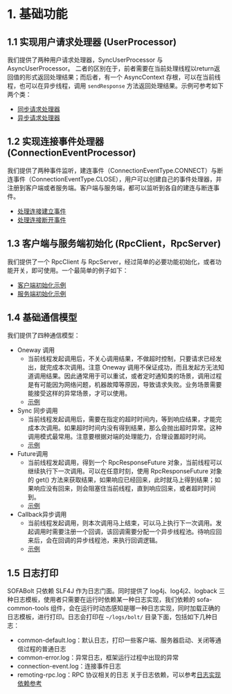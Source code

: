 # 1. 基础功能
## 1.1 实现用户请求处理器 (UserProcessor)
我们提供了两种用户请求处理器，SyncUserProcessor 与 AsyncUserProcessor。
二者的区别在于，前者需要在当前处理线程以return返回值的形式返回处理结果；而后者，有一个 AsyncContext 存根，可以在当前线程，也可以在异步线程，调用 `sendResponse` 方法返回处理结果。示例可参考如下两个类：
   * [同步请求处理器](https://github.com/alipay/sofa-bolt/blob/master/src/test/java/com/alipay/remoting/rpc/common/SimpleServerUserProcessor.java)
   * [异步请求处理器](https://github.com/alipay/sofa-bolt/blob/master/src/test/java/com/alipay/remoting/rpc/common/AsyncServerUserProcessor.java)
## 1.2 实现连接事件处理器 (ConnectionEventProcessor)
我们提供了两种事件监听，建连事件（ConnectionEventType.CONNECT）与断连事件（ConnectionEventType.CLOSE），用户可以创建自己的事件处理器，并注册到客户端或者服务端。客户端与服务端，都可以监听到各自的建连与断连事件。
  * [处理连接建立事件](https://github.com/alipay/sofa-bolt/blob/master/src/test/java/com/alipay/remoting/rpc/common/CONNECTEventProcessor.java)
  * [处理连接断开事件](https://github.com/alipay/sofa-bolt/blob/master/src/test/java/com/alipay/remoting/rpc/common/DISCONNECTEventProcessor.java)
## 1.3 客户端与服务端初始化 (RpcClient，RpcServer)
我们提供了一个 RpcClient 与 RpcServer，经过简单的必要功能初始化，或者功能开关，即可使用。一个最简单的例子如下：
  * [客户端初始化示例](https://github.com/alipay/sofa-bolt/blob/master/src/test/java/com/alipay/remoting/demo/RpcClientDemoByMain.java)
  * [服务端初始化示例](https://github.com/alipay/sofa-bolt/blob/master/src/test/java/com/alipay/remoting/demo/RpcServerDemoByMain.java)
## 1.4 基础通信模型
我们提供了四种通信模型：
   * Oneway 调用
      * 当前线程发起调用后，不关心调用结果，不做超时控制，只要请求已经发出，就完成本次调用。注意 Oneway 调用不保证成功，而且发起方无法知道调用结果。因此通常用于可以重试，或者定时通知类的场景，调用过程是有可能因为网络问题，机器故障等原因，导致请求失败。业务场景需要能接受这样的异常场景，才可以使用。
      * [示例](https://github.com/alipay/sofa-bolt/blob/master/src/test/java/com/alipay/remoting/demo/BasicUsageDemoByJunit.java#L101)
   * Sync 同步调用
      * 当前线程发起调用后，需要在指定的超时时间内，等到响应结果，才能完成本次调用。如果超时时间内没有得到结果，那么会抛出超时异常。这种调用模式最常用。注意要根据对端的处理能力，合理设置超时时间。
      * [示例](https://github.com/alipay/sofa-bolt/blob/master/src/test/java/com/alipay/remoting/demo/BasicUsageDemoByJunit.java#L120)
   * Future调用
      * 当前线程发起调用，得到一个 RpcResponseFuture 对象，当前线程可以继续执行下一次调用。可以在任意时刻，使用 RpcResponseFuture 对象的 get() 方法来获取结果，如果响应已经回来，此时就马上得到结果；如果响应没有回来，则会阻塞住当前线程，直到响应回来，或者超时时间到。
      * [示例](https://github.com/alipay/sofa-bolt/blob/master/src/test/java/com/alipay/remoting/demo/BasicUsageDemoByJunit.java#L144)
   * Callback异步调用
      * 当前线程发起调用，则本次调用马上结束，可以马上执行下一次调用。发起调用时需要注册一个回调，该回调需要分配一个异步线程池。待响应回来后，会在回调的异步线程池，来执行回调逻辑。
      * [示例](https://github.com/alipay/sofa-bolt/blob/master/src/test/java/com/alipay/remoting/demo/BasicUsageDemoByJunit.java#L168)
## 1.5 日志打印
SOFABolt 只依赖 SLF4J 作为日志门面。同时提供了 log4j、log4j2、logback 三种日志模板，使用者只需要在运行时依赖某一种日志实现，我们依赖的 sofa-common-tools 组件，会在运行时动态感知是哪一种日志实现，同时加载正确的日志模板，进行打印。日志会打印在 `~/logs/bolt/` 目录下面，包括如下几种日志：
   * common-default.log：默认日志，打印一些客户端、服务器启动、关闭等通信过程的普通日志
   * common-error.log：异常日志，框架运行过程中出现的异常
   * connection-event.log：连接事件日志
   * remoting-rpc.log：RPC 协议相关的日志
关于日志依赖，可以参考[日志实现依赖参考](log_implementation_jar)